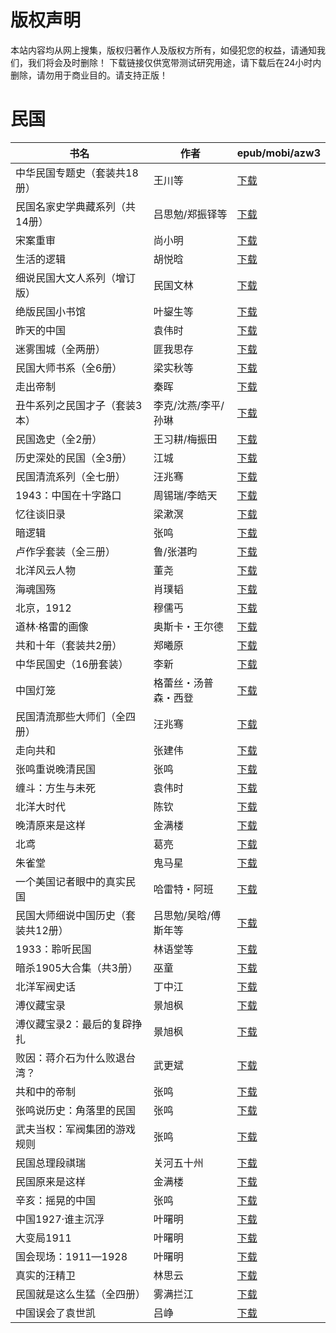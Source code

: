 # 版权声明

本站内容均从网上搜集，版权归著作人及版权方所有，如侵犯您的权益，请通知我们，我们将会及时删除！ 下载链接仅供宽带测试研究用途，请下载后在24小时内删除，请勿用于商业目的。请支持正版！

# 民国

| 书名 | 作者 | epub/mobi/azw3 |
| --- | --- | --- |
| 中华民国专题史（套装共18册） | 王川等 | [下载](https://url89.ctfile.com/f/31084289-1375513258-eca3f0?p=8866) |
| 民国名家史学典藏系列（共14册） | 吕思勉/郑振铎等 | [下载](https://url89.ctfile.com/f/31084289-1356989620-4f5379?p=8866) |
| 宋案重审 | 尚小明 | [下载](https://url89.ctfile.com/f/31084289-1356985948-5c1a66?p=8866) |
| 生活的逻辑 | 胡悦晗 | [下载](https://url89.ctfile.com/f/31084289-1356985243-9b3e36?p=8866) |
| 细说民国大文人系列（增订版） | 民国文林 | [下载](https://url89.ctfile.com/f/31084289-1357049203-a57f9d?p=8866) |
| 绝版民国小书馆 | 叶鋆生等 | [下载](https://url89.ctfile.com/f/31084289-1357045771-730497?p=8866) |
| 昨天的中国 | 袁伟时 | [下载](https://url89.ctfile.com/f/31084289-1357044736-cc4c42?p=8866) |
| 迷雾围城（全两册） | 匪我思存 | [下载](https://url89.ctfile.com/f/31084289-1357035541-d08688?p=8866) |
| 民国大师书系（全6册） | 梁实秋等 | [下载](https://url89.ctfile.com/f/31084289-1357035181-4cefe1?p=8866) |
| 走出帝制 | 秦晖 | [下载](https://url89.ctfile.com/f/31084289-1357033669-f94efa?p=8866) |
| 丑牛系列之民国才子（套装3本） | 李克/沈燕/李平/孙琳 | [下载](https://url89.ctfile.com/f/31084289-1357033495-4c7802?p=8866) |
| 民国逸史（全2册） | 王习耕/梅振田 | [下载](https://url89.ctfile.com/f/31084289-1357033477-6c0e82?p=8866) |
| 历史深处的民国（全3册） | 江城 | [下载](https://url89.ctfile.com/f/31084289-1357033189-62c840?p=8866) |
| 民国清流系列（全七册） | 汪兆骞 | [下载](https://url89.ctfile.com/f/31084289-1357031422-474dd4?p=8866) |
| 1943：中国在十字路口 | 周锡瑞/李皓天 | [下载](https://url89.ctfile.com/f/31084289-1357022335-aaa81a?p=8866) |
| 忆往谈旧录 | 梁漱溟 | [下载](https://url89.ctfile.com/f/31084289-1357022128-096f75?p=8866) |
| 暗逻辑 | 张鸣 | [下载](https://url89.ctfile.com/f/31084289-1357021993-ee1b86?p=8866) |
| 卢作孚套装（全三册） | 鲁/张湛昀 | [下载](https://url89.ctfile.com/f/31084289-1357020706-3dfc66?p=8866) |
| 北洋风云人物 | 董尧 | [下载](https://url89.ctfile.com/f/31084289-1357020238-6652c1?p=8866) |
| 海魂国殇 | 肖璞韬 | [下载](https://url89.ctfile.com/f/31084289-1357020121-e8411c?p=8866) |
| 北京，1912 | 穆儒丐 | [下载](https://url89.ctfile.com/f/31084289-1357017358-eeec31?p=8866) |
| 道林·格雷的画像 | 奥斯卡・王尔德 | [下载](https://url89.ctfile.com/f/31084289-1357017079-7a688d?p=8866) |
| 共和十年（套装共2册） | 郑曦原 | [下载](https://url89.ctfile.com/f/31084289-1357014727-5ab666?p=8866) |
| 中华民国史（16册套装） | 李新 | [下载](https://url89.ctfile.com/f/31084289-1357012918-26053f?p=8866) |
| 中国灯笼 | 格蕾丝・汤普森・西登 | [下载](https://url89.ctfile.com/f/31084289-1357012849-9eb735?p=8866) |
| 民国清流那些大师们（全四册） | 汪兆骞 | [下载](https://url89.ctfile.com/f/31084289-1357010944-bdb64a?p=8866) |
| 走向共和 | 张建伟 | [下载](https://url89.ctfile.com/f/31084289-1357010215-9eb25f?p=8866) |
| 张鸣重说晚清民国 | 张鸣 | [下载](https://url89.ctfile.com/f/31084289-1357010212-b5b1e6?p=8866) |
| 缠斗：方生与未死 | 袁伟时 | [下载](https://url89.ctfile.com/f/31084289-1357008910-584887?p=8866) |
| 北洋大时代 | 陈钦 | [下载](https://url89.ctfile.com/f/31084289-1357008775-6d619f?p=8866) |
| 晚清原来是这样 | 金满楼 | [下载](https://url89.ctfile.com/f/31084289-1357008064-12faf5?p=8866) |
| 北鸢 | 葛亮 | [下载](https://url89.ctfile.com/f/31084289-1357007899-24deaf?p=8866) |
| 朱雀堂 | 鬼马星 | [下载](https://url89.ctfile.com/f/31084289-1357007866-c71352?p=8866) |
| 一个美国记者眼中的真实民国 | 哈雷特・阿班 | [下载](https://url89.ctfile.com/f/31084289-1357007851-444251?p=8866) |
| 民国大师细说中国历史（套装共12册） | 吕思勉/吴晗/傅斯年等 | [下载](https://url89.ctfile.com/f/31084289-1357007557-1a673d?p=8866) |
| 1933：聆听民国 | 林语堂等 | [下载](https://url89.ctfile.com/f/31084289-1357006852-6ca6d0?p=8866) |
| 暗杀1905大合集（共3册） | 巫童 | [下载](https://url89.ctfile.com/f/31084289-1357006867-3e8950?p=8866) |
| 北洋军阀史话 | 丁中江 | [下载](https://url89.ctfile.com/f/31084289-1357006738-a84f44?p=8866) |
| 溥仪藏宝录 | 景旭枫 | [下载](https://url89.ctfile.com/f/31084289-1357006504-436cc0?p=8866) |
| 溥仪藏宝录2：最后的复辟挣扎 | 景旭枫 | [下载](https://url89.ctfile.com/f/31084289-1357006489-d2472a?p=8866) |
| 败因：蒋介石为什么败退台湾？ | 武更斌 | [下载](https://url89.ctfile.com/f/31084289-1357006501-a3058a?p=8866) |
| 共和中的帝制 | 张鸣 | [下载](https://url89.ctfile.com/f/31084289-1357005838-df5318?p=8866) |
| 张鸣说历史：角落里的民国 | 张鸣 | [下载](https://url89.ctfile.com/f/31084289-1357005808-4cd3c9?p=8866) |
| 武夫当权：军阀集团的游戏规则 | 张鸣 | [下载](https://url89.ctfile.com/f/31084289-1357005778-e952c5?p=8866) |
| 民国总理段祺瑞 | 关河五十州 | [下载](https://url89.ctfile.com/f/31084289-1357005472-ace00e?p=8866) |
| 民国原来是这样 | 金满楼 | [下载](https://url89.ctfile.com/f/31084289-1357005451-392314?p=8866) |
| 辛亥：摇晃的中国 | 张鸣 | [下载](https://url89.ctfile.com/f/31084289-1357005151-2a156e?p=8866) |
| 中国1927·谁主沉浮 | 叶曙明 | [下载](https://url89.ctfile.com/f/31084289-1357005079-cc9fd4?p=8866) |
| 大变局1911 | 叶曙明 | [下载](https://url89.ctfile.com/f/31084289-1357004980-3ead30?p=8866) |
| 国会现场：1911—1928 | 叶曙明 | [下载](https://url89.ctfile.com/f/31084289-1357004872-0a13ad?p=8866) |
| 真实的汪精卫 | 林思云 | [下载](https://url89.ctfile.com/f/31084289-1357004836-d516eb?p=8866) |
| 民国就是这么生猛（全四册） | 雾满拦江 | [下载](https://url89.ctfile.com/f/31084289-1357004713-b94ab1?p=8866) |
| 中国误会了袁世凯 | 吕峥 | [下载](https://url89.ctfile.com/f/31084289-1357004683-ae60b4?p=8866) |
